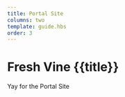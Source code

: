 ```yaml
---
title: Portal Site
columns: two
template: guide.hbs
order: 3
---
```


# Fresh Vine {{title}}

Yay for the Portal Site